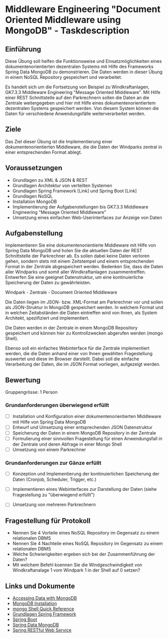 # Middleware Engineering "Document Oriented Middleware using MongoDB" - Taskdescription

## Einführung

Diese Übung soll helfen die Funktionsweise und Einsatzmöglichkeiten eines dokumentenorientierten dezentralen Systems mit Hilfe des Frameworks Spring Data MongoDB zu demonstrieren. Die Daten werden in dieser Übung in einem NoSQL Repository gespeichert und verarbeitet.

Es handelt sich um die Fortsetzung von Beispiel zu Windkraftanlagen, GK7.3.3 Middleware Engineering "Message Oriented Middleware". Mit Hilfe einer REST Schnittstelle auf den Parkrechnern sollen die Daten an die Zentrale weitergegeben und hier mit Hilfe eines dokumentenorientiertem dezentralen Systems gespeichert werden. Von diesem System können die Daten für verschiedene Anwendungsfälle weiterverarbeitet werden.


## Ziele

Das Ziel dieser Übung ist die Implementierung einer dokumentenorientierten Middleware, die die Daten der Windparks zentral in einer entsprechenden Format ablegt.


## Voraussetzungen

* Grundlagen zu XML & JSON & REST
* Grundlagen Architektur von verteilten Systemen
* Grundlagen Spring Framework [Link] und Spring Boot [Link]
* Grundlagen NoSQL
* Installation MongoDB
* Implementierung der Aufgabenstellungen bis GK7.3.3 Middleware Engineering "Message Oriented Middleware"
* Umsetzung eines einfachen Web-Userinterfaces zur Anzeige von Daten


## Aufgabenstellung

Implementieren Sie eine dokumentenorientierte Middleware mit Hilfe von Spring Data MongoDB und holen Sie die aktuellen Daten der REST Schnittstelle der Parkrechner ab. Es sollen dabei keine Daten verloren gehen, sondern stets mit einem Zeitstempel und einem entsprechenden Format in der Zentrale abgespeichert werden. Bedenken Sie, dass die Daten aller Windparks und somit aller Windkraftanlagen zusammentreffen. Entwerfen Sie eine geeignet Datenstruktur, um eine kontinuierliche Speicherung der Daten zu gewährleisten.


Windpark - Zentrale - Document Oriented Middleware

Die Daten liegen im JSON- bzw. XML-Format am Parkrechner vor und sollen als JSON-Struktur in MongoDB gespeichert werden. In welchem Format und in welchen Zeitabständen die Daten eintreffen wird von Ihnen, als System Architekt, spezifiziert und implementiert. 

Die Daten werden in der Zentrale in einem MongoDB Repository gespeichert und können hier zu Kontrollzwecken abgerufen werden (mongo Shell). 

Ebenso soll ein einfaches Webinterface für die Zentrale implementiert werden, die die Daten anhand einer von Ihnen gewählten Fragestellung auswertet und diese im Browser darstellt. Dabei soll die einfache Verarbeitung der Daten, die im JSON Format vorliegen, aufgezeigt werden.


## Bewertung
Gruppengrösse: 1 Person
### Grundanforderungen **überwiegend erfüllt**
- [ ] Installation und Konfiguration einer dokumentenorientierten Middleware mit Hilfe von Spring Data MongoDB
- [ ] Entwurf und Umsetzung einer entsprechenden JSON Datenstruktur
- [ ] Speicherung der Daten in einem MongoDB Repository in der Zentrale
- [ ] Formulierung einer sinnvollen Fragestellung für einen Anwendungsfall in der Zentrale und deren Abfrage in einer Mongo Shell
- [ ] Umsetzung von einem Parkrechner
### Grundanforderungen **zur Gänze erfüllt**
- [ ] Konzeption und Implementierung der kontinuierlichen Speicherung der Daten (Cronjob, Scheduler, Trigger, etc.)
- [ ] Implementieren eines Webinterfaces zur Darstellung der Daten (siehe Fragestellung zu "überwiegend erfüllt")
- [ ] Umsetzung von mehreren Parkrechnern


## Fragestellung für Protokoll

+ Nennen Sie 4 Vorteile eines NoSQL Repository im Gegensatz zu einem relationalen DBMS
+ Nennen Sie 4 Nachteile eines NoSQL Repository im Gegensatz zu einem relationalen DBMS
+ Welche Schwierigkeiten ergeben sich bei der Zusammenführung der Daten?
+ Mit welchem Befehl koennen Sie die Windgeschwindigkeit von Windkraftanalage 1 vom Windpark 1 in der Shell auf 0 setzen?

## Links und Dokumente
* [Accessing Data with MongoDB](https://spring.io/guides/gs/accessing-data-mongodb/)
* [MongoDB Installation](https://docs.mongodb.com/manual/administration/install-community/)
* [mongo Shell Quick Reference](https://docs.mongodb.com/manual/reference/mongo-shell/)
* [Grundlagen Spring Framework](https://spring.io/)
* [Spring Boot](https://spring.io/guides/gs/spring-boot/)
* [Spring Data MongoDB](https://projects.spring.io/spring-data-mongodb/#quick-start)
* [Spring RESTful Web Service](https://spring.io/guides/gs/rest-service/#use-maven)
